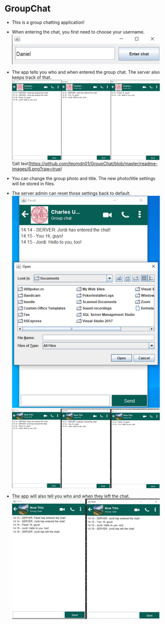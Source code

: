 # GroupChat

* This is a group chatting application!
* When entering the chat, you first need to choose your username.
 ![alt text](https://github.com/teomdn01/GroupChat/blob/master/readme-images/1.png?raw=true)

* The app tells you who and when entered the group chat. The server also keeps track of that.
![alt text](https://github.com/teomdn01/GroupChat/blob/master/readme-images/2.png?raw=true) ![alt text]https://github.com/teomdn01/GroupChat/blob/master/readme-images/6.png?raw=true)
* You can change the group photo and title. The new photo/title settings will be stored in files. 
* The server admin can reset those settings back to default.
![alt text](https://github.com/teomdn01/GroupChat/blob/master/readme-images/3.png?raw=true) 
![alt text](https://github.com/teomdn01/GroupChat/blob/master/readme-images/4.png?raw=true)
* The app will also tell you who and when they left the chat.
![alt text](https://github.com/teomdn01/GroupChat/blob/master/readme-images/5.png?raw=true)
